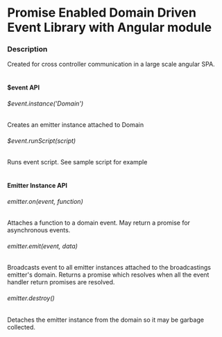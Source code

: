 # Promise Enabled Domain Driven Event Library with Angular module

### Description
Created for cross controller communication in a large scale angular SPA.
<br/><br/>

#### $event API
###### $event.instance('Domain')
  Creates an emitter instance attached to Domain

###### $event.runScript(script)
  Runs event script.  See sample script for example
<br/><br/>
  
  
####  Emitter Instance API
###### emitter.on(event, function)
Attaches a function to a domain event.  May return a promise for asynchronous events.

###### emitter.emit(event, data)
Broadcasts event to all emitter instances attached to the broadcastings emitter's domain.
Returns a promise which resolves when all the event handler return promises are resolved.

###### emitter.destroy()
Detaches the emitter instance from the domain so it may be garbage collected.

